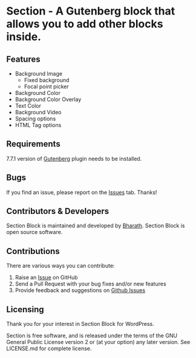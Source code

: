 # Section - A Gutenberg block that allows you to add other blocks inside.

## Features

- Background Image
 	- Fixed background
 	- Focal point picker
- Background Color
- Background Color Overlay
- Text Color
- Background Video
- Spacing options
- HTML Tag options

## Requirements

7.7.1 version of [Gutenberg](https://github.com/WordPress/gutenberg) plugin needs to be installed.

## Bugs

If you find an issue, please report on the [Issues](https://github.com/bharath/section/issues/) tab. Thanks!

## Contributors & Developers

Section Block is maintained and developed by [Bharath](https://github.com/bharath/). Section Block is open source software.

## Contributions

There are various ways you can contribute:

1. Raise an [Issue](https://github.com/bharath/section/issues/) on GitHub
2. Send a Pull Request with your bug fixes and/or new features
3. Provide feedback and suggestions on [Github Issues](https://github.com/bharath/section/issues/)

## Licensing

Thank you for your interest in Section Block for WordPress.

Section is free software, and is released under the terms of the GNU General Public License version 2 or (at your option) any later version. See LICENSE.md for complete license.
